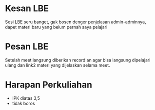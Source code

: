 # Kesan LBE
Sesi LBE seru banget, gak bosen denger penjelasan admin-adminnya, dapet materi baru yang belum pernah saya pelajari

# Pesan LBE
Setelah meet langsung diberikan record an agar bisa langsung dipelajari ulang dan link2 materi yang dijelaskan selama meet.

# Harapan Perkuliahan 
* IPK diatas 3,5
* tidak boros
